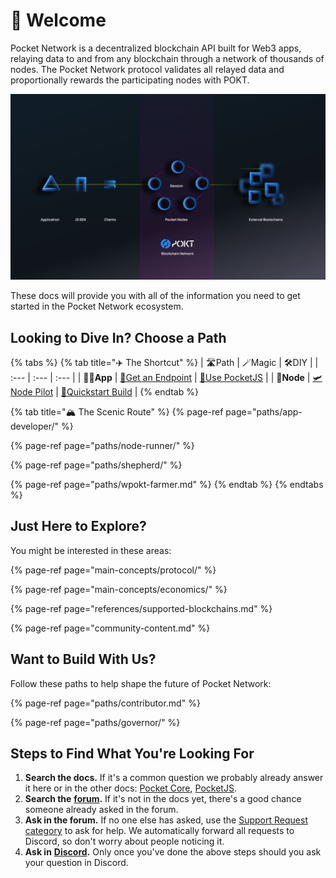 # 👋 Welcome

Pocket Network is a decentralized blockchain API built for Web3 apps, relaying data to and from any blockchain through a network of thousands of nodes. The Pocket Network protocol validates all relayed data and proportionally rewards the participating nodes with POKT.

![](.gitbook/assets/mainet_architecture.png)

These docs will provide you with all of the information you need to get started in the Pocket Network ecosystem.

## Looking to Dive In? Choose a Path

{% tabs %}
{% tab title="✈️ The Shortcut" %}
| 🛣Path | 🪄Magic | 🛠DIY |
| :--- | :--- | :--- |
| **🧑‍💻App** | [🔗Get an Endpoint](https://dashboard.pokt.network) | [🧩Use PocketJS](https://docs.pokt.network/js/guides/quickstart) |
| **🤖Node** | [🛩Node Pilot](https://decentralized-authority.gitbook.io/node-pilot/) | [🧱Quickstart Build](https://docs.pokt.network/core/guides/quickstart) |
{% endtab %}

{% tab title="🏔 The Scenic Route" %}
{% page-ref page="paths/app-developer/" %}

{% page-ref page="paths/node-runner/" %}

{% page-ref page="paths/shepherd/" %}

{% page-ref page="paths/wpokt-farmer.md" %}
{% endtab %}
{% endtabs %}

## Just Here to Explore?

You might be interested in these areas:

{% page-ref page="main-concepts/protocol/" %}

{% page-ref page="main-concepts/economics/" %}

{% page-ref page="references/supported-blockchains.md" %}

{% page-ref page="community-content.md" %}

## Want to Build With Us?

Follow these paths to help shape the future of Pocket Network:

{% page-ref page="paths/contributor.md" %}

{% page-ref page="paths/governor/" %}

## Steps to Find What You're Looking For

1. **Search the docs.** If it's a common question we probably already answer it here or in the other docs: [Pocket Core](https://docs.pokt.network/core), [PocketJS](https://docs.pokt.network/js).
2. **Search the** [**forum**](https://forum.pokt.network)**.** If it's not in the docs yet, there's a good chance someone already asked in the forum.
3. **Ask in the forum.** If no one else has asked, use the [Support Request category](https://forum.pokt.network/c/help/support-requests/54) to ask for help. We automatically forward all requests to Discord, so don't worry about people noticing it.
4. **Ask in** [**Discord**](https://discord.gg/uCZZkHTQjV)**.** Only once you've done the above steps should you ask your question in Discord.


